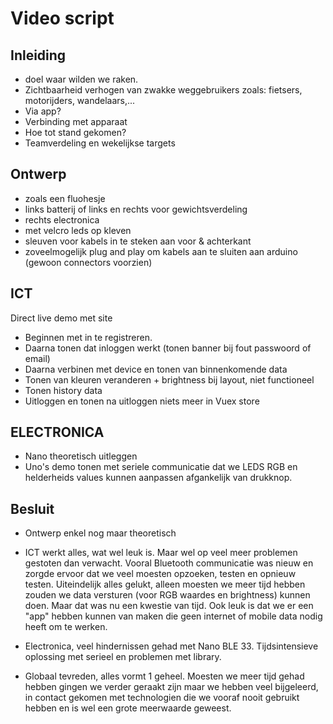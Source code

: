 # Video script

## Inleiding

- doel waar wilden we raken.
- Zichtbaarheid verhogen van zwakke weggebruikers zoals: fietsers, motorijders, wandelaars,...
- Via app?
- Verbinding met apparaat
- Hoe tot stand gekomen?
- Teamverdeling en wekelijkse targets

## Ontwerp

- zoals een fluohesje
- links batterij of links en rechts voor gewichtsverdeling
- rechts electronica
- met velcro leds op kleven
- sleuven voor kabels in te steken aan voor & achterkant
- zoveelmogelijk plug and play om kabels aan te sluiten aan arduino (gewoon connectors voorzien)

## ICT

Direct live demo met site

- Beginnen met in te registreren.
- Daarna tonen dat inloggen werkt (tonen banner bij fout passwoord of email)
- Daarna verbinen met device en tonen van binnenkomende data
- Tonen van kleuren veranderen + brightness bij layout, niet functioneel
- Tonen history data
- Uitloggen en tonen na uitloggen niets meer in Vuex store

## ELECTRONICA

- Nano theoretisch uitleggen
- Uno's demo tonen met seriele communicatie dat we LEDS RGB en helderheids values kunnen aanpassen afgankelijk van drukknop.

## Besluit

- Ontwerp enkel nog maar theoretisch
- ICT werkt alles, wat wel leuk is. Maar wel op veel meer problemen gestoten dan verwacht. Vooral Bluetooth communicatie was nieuw en zorgde ervoor dat we veel moesten opzoeken, testen en opnieuw testen. Uiteindelijk alles gelukt, alleen moesten we meer tijd hebben zouden we data versturen (voor RGB waardes en brightness) kunnen doen. Maar dat was nu een kwestie van tijd. Ook leuk is dat we er een "app" hebben kunnen van maken die geen internet of mobile data nodig heeft om te werken.
- Electronica, veel hindernissen gehad met Nano BLE 33. Tijdsintensieve oplossing met serieel en problemen met library.

- Globaal tevreden, alles vormt 1 geheel. Moesten we meer tijd gehad hebben gingen we verder geraakt zijn maar we hebben veel bijgeleerd, in contact gekomen met technologien die we vooraf nooit gebruikt hebben en is wel een grote meerwaarde geweest.
